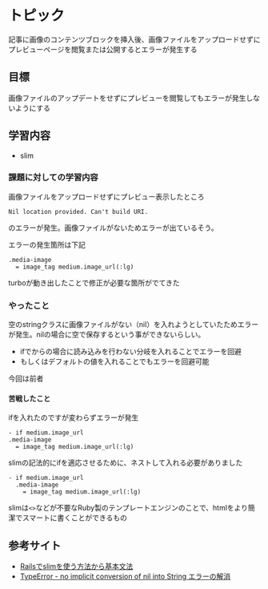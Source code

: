 # トピック
記事に画像のコンテンツブロックを挿入後、画像ファイルをアップロードせずにプレビューページを閲覧または公開するとエラーが発生する

## 目標
画像ファイルのアップデートをせずにプレビューを閲覧してもエラーが発生しないようにする

## 学習内容
- slim

### 課題に対しての学習内容
画像ファイルをアップロードせずにプレビュー表示したところ
```
Nil location provided. Can't build URI.
```
のエラーが発生。画像ファイルがないためエラーが出ているそう。
  

エラーの発生箇所は下記
```
.media-image
  = image_tag medium.image_url(:lg)
```

turboが動き出したことで修正が必要な箇所がでてきた

### やったこと
空のstringクラスに画像ファイルがない（nil）を入れようとしていたためエラーが発生。nilの場合に空で保存するという事ができないらしい。  
  
- ifでからの場合に読み込みを行わない分岐を入れることでエラーを回避
- もしくはデフォルトの値を入れることでもエラーを回避可能
  
今回は前者

#### 苦戦したこと
ifを入れたのですが変わらずエラーが発生
```
- if medium.image_url
.media-image
  = image_tag medium.image_url(:lg) 
```
  
slimの記法的にifを適応させるために、ネストして入れる必要がありました
```
- if medium.image_url
  .media-image
    = image_tag medium.image_url(:lg) 
```
  
slimは`<>`などが不要なRuby製のテンプレートエンジンのことで、htmlをより簡潔でスマートに書くことができるもの

## 参考サイト
- [Railsでslimを使う方法から基本文法](https://qiita.com/ngron/items/c03e68642c2ab77e7283)
- [TypeError - no implicit conversion of nil into String エラーの解消](https://qiita.com/takuya119/items/32817bcf1baff0a99726)